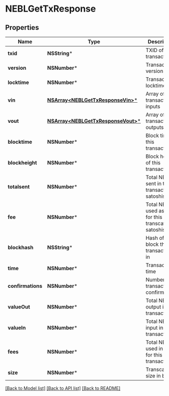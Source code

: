 # NEBLGetTxResponse

## Properties
Name | Type | Description | Notes
------------ | ------------- | ------------- | -------------
**txid** | **NSString*** | TXID of transaction | [optional] 
**version** | **NSNumber*** | Transaction version | [optional] 
**locktime** | **NSNumber*** | Transaction locktime | [optional] 
**vin** | [**NSArray&lt;NEBLGetTxResponseVin&gt;***](NEBLGetTxResponseVin.md) | Array of transaction inputs | [optional] 
**vout** | [**NSArray&lt;NEBLGetTxResponseVout&gt;***](NEBLGetTxResponseVout.md) | Array of transaction outputs | [optional] 
**blocktime** | **NSNumber*** | Block time of this transaction | [optional] 
**blockheight** | **NSNumber*** | Block height of this transaction | [optional] 
**totalsent** | **NSNumber*** | Total NEBL sent in this transaction in satoshis | [optional] 
**fee** | **NSNumber*** | Total NEBL used as fee for this transcation in satoshis | [optional] 
**blockhash** | **NSString*** | Hash of the block this transaction is in | [optional] 
**time** | **NSNumber*** | Transaction time | [optional] 
**confirmations** | **NSNumber*** | Number of transaction confirmations | [optional] 
**valueOut** | **NSNumber*** | Total NEBL output in this transaction | [optional] 
**valueIn** | **NSNumber*** | Total NEBL input in this transaction | [optional] 
**fees** | **NSNumber*** | Total NEBL used in fees for this transaction | [optional] 
**size** | **NSNumber*** | Transcation size in bytes | [optional] 

[[Back to Model list]](../README.md#documentation-for-models) [[Back to API list]](../README.md#documentation-for-api-endpoints) [[Back to README]](../README.md)


